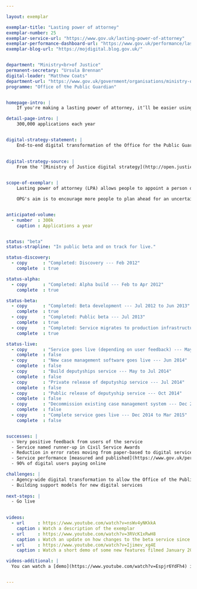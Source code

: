 ```yaml
---

layout: exemplar

exemplar-title: "Lasting power of attorney"
exemplar-number: 25
exemplar-service-url: "https://www.gov.uk/lasting-power-of-attorney"
exemplar-performance-dashboard-url: "https://www.gov.uk/performance/lasting-power-of-attorney"
exemplar-blog-url: "https://mojdigital.blog.gov.uk/"


department: "Ministry<br>of Justice"
permanent-secretary: "Ursula Brennan"
digital-leader: "Matthew Coats"
department-url: "https://www.gov.uk/government/organisations/ministry-of-justice"
programme: "Office of the Public Guardian"


homepage-intro: |
    If you're making a lasting power of attorney, it’ll be easier using a simple online service, helping people to plan ahead for an uncertain future

detail-page-intro: |
    300,000 applications each year


digital-strategy-statement: |
    End-to-end digital transformation of the Office for the Public Guardian: this includes applications for Lasting Powers of Attorney by April 2013 and deputyships during 2013-14, and the processes that support them.

    
digital-strategy-source: |
    From the '[Ministry of Justice digital strategy](http://open.justice.gov.uk/digital-strategy/)' – December 2012
    

scope-of-exemplar: |
    Lasting power of attorney (LPA) allows people to appoint a person or persons to take decisions for them if they lose mental capacity. There are 2 types of LPA - property & finance, and health & welfare. The present system is paper based and inefficient. The transformation aims to put it online for the first time, cut costs and improve speed and accuracy.

    OPG's aim is to encourage more people to plan ahead for an uncertain future by making LPAs easier and quicker to create thus allowing citizens to choose for themselves who they would want to be making decisions on their behalf were they to lose capacity. This could also potentially mean fewer expensive applications to the Court of Protection, who would need to step in and appoint someone to manage a person's affairs if they hadn't put an LPA in place.


anticipated-volume:
  - number  : 300k
    caption : Applications a year


status: "beta"
status-strapline: "In public beta and on track for live."

status-discovery:
  - copy      : "Completed: Discovery --- Feb 2012"
    complete  : true

status-alpha:
  - copy      : "Completed: Alpha build --- Feb to Apr 2012"
    complete  : true

status-beta:
  - copy      : "Completed: Beta development --- Jul 2012 to Jun 2013"
    complete  : true
  - copy      : "Completed: Public beta --- Jul 2013"
    complete  : true
  - copy      : "Completed: Service migrates to production infrastructure --- May 2014"
    complete  : true

status-live:
  - copy      : "Service goes live (depending on user feedback) --- May 2014"
    complete  : false
  - copy      : "New case management software goes live --- Jun 2014"
    complete  : false
  - copy      : "Build deputyships service --- May to Jul 2014"
    complete  : false
  - copy      : "Private release of deputyship service --- Jul 2014"
    complete  : false
  - copy      : "Public release of deputyship service --- Oct 2014"
    complete  : false
  - copy      : "Decommission existing case management system --- Dec 2014"
    complete  : false
  - copy      : "Complete service goes live --- Dec 2014 to Mar 2015"
    complete  : false


successes: |
  - Very positive feedback from users of the service
  - Service named runner-up in Civil Service Awards
  - Reduction in error rates moving from paper-based to digital service
  - Service performance [measured and published](https://www.gov.uk/performance/lasting-power-of-attorney)
  - 90% of digital users paying online

challenges: |
  - Agency-wide digital transformation to allow the Office of the Public Guardian (OPG) to be a digital exemplar
  - Building support models for new digital services
  
next-steps: |
  - Go live
  

videos:
  - url     : https://www.youtube.com/watch?v=nsWv4yNKkkA
    caption : Watch a description of the exemplar
  - url     : https://www.youtube.com/watch?v=3RVcK1xRwH8
    caption : Watch an update on how changes to the beta service since its release, filmed December 2013
  - url     : https://www.youtube.com/watch?v=Ijimev_xg4E
    caption : Watch a short demo of some new features filmed January 2014

videos-additional: |
  You can watch a [demo](https://www.youtube.com/watch?v=Espjr6YdFh4) introducing the service, filmed July 2013.


---
```




